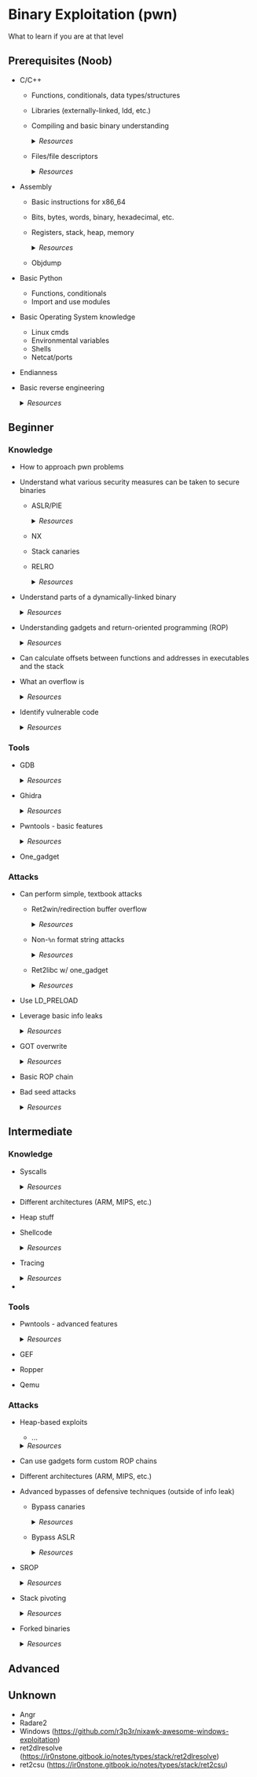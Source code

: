 # Binary Exploitation (pwn)
What to learn if you are at that level

## Prerequisites (Noob)
* C/C++
    * Functions, conditionals, data types/structures
    * Libraries (externally-linked, ldd, etc.)
    * Compiling and basic binary understanding
        <details>
            <summary><i>Resources</i></summary>

        * [Nightmare/HopperRoppers - Foundational C](https://github.com/hoppersroppers/nightmare/blob/master/modules/00-intro/readme.md)
        </details>
    * Files/file descriptors
        <details>
            <summary><i>Resources</i></summary>

        * [ir0nstone - File Descriptors](https://ir0nstone.gitbook.io/notes/types/stack/exploiting-over-sockets)
        </details>
* Assembly
    * Basic instructions for x86_64
    * Bits, bytes, words, binary, hexadecimal, etc.
    * Registers, stack, heap, memory
        <details>
            <summary><i>Resources</i></summary>

        * [Nightmare/HopperRoppers - Intro to Assembly](https://github.com/hoppersroppers/nightmare/blob/master/modules/01-intro_assembly/readme.md)
        * [Zeyuan Hu - Understanding how function call works](https://zhu45.org/posts/2017/Jul/30/understanding-how-function-call-works/)
        * [YouTube - The Stack](https://www.youtube.com/watch?v=IWQ74f2ot7E&ab_channel=RetroGameMechanicsExplained)
        * [YouTube - The Call Stack](https://www.youtube.com/watch?v=Q2sFmqvpBe0&t=318s&ab_channel=ComputerScience)
        </details>
    * Objdump
* Basic Python
    * Functions, conditionals
    * Import and use modules
* Basic Operating System knowledge
    * Linux cmds
    * Environmental variables
    * Shells
    * Netcat/ports
* Endianness
* Basic reverse engineering
    <details>
        <summary><i>Resources</i></summary>

    * [Nightmare/HopperRoppers - Intro to Rev](https://github.com/hoppersroppers/nightmare/tree/master/modules/03-beginner_re)
    </details>


## Beginner
### Knowledge
* How to approach pwn problems
* Understand what various security measures can be taken to secure binaries
    * ASLR/PIE
        <details>
            <summary><i>Resources</i></summary>

        * [ir0nstone - PIE](https://ir0nstone.gitbook.io/notes/types/stack/pie)
        * [ir0nstone - ASLR](https://ir0nstone.gitbook.io/notes/types/stack/aslr)
        * [Nightmare/HoppersRoppers - ASLR/PIE](https://github.com/hoppersroppers/nightmare/blob/master/modules/04-Overflows/5.1-mitigation_aslr_pie/readme.md)
        </details>
    * NX
    * Stack canaries
    * RELRO
        <details>
            <summary><i>Resources</i></summary>

        * [ir0nstone - RELRO](https://ir0nstone.gitbook.io/notes/types/stack/relro)
        </details>
* Understand parts of a dynamically-linked binary
    <details>
        <summary><i>Resources</i></summary>

    * [ir0nstone - PLT and GOT](https://ir0nstone.gitbook.io/notes/types/stack/aslr/plt_and_got)
    </details>
* Understanding gadgets and return-oriented programming (ROP)
    <details>
        <summary><i>Resources</i></summary>

    * [ir0nstone - ROP and gadgets](https://ir0nstone.gitbook.io/notes/types/stack/return-oriented-programming)
    </details>
* Can calculate offsets between functions and addresses in executables and the stack
* What an overflow is
    <details>
        <summary><i>Resources</i></summary>

    * [Nightmare/HoppersRopper - Overflows](https://github.com/hoppersroppers/nightmare/tree/master/modules/04-Overflows#overflows)
    </details>
* Identify vulnerable code
    <details>
        <summary><i>Resources</i></summary>

    * [HTB Cyber Apocalypse 2022 - Entrypoint problem](https://github.com/evyatar9/Writeups/tree/master/CTFs/2022-HTB_Cyber_Apocalypse/Pwn-Space_Pirate_Entrypoint)
    * [LITCTF 2022 - save_tyger problem](https://ctftime.org/writeup/34652)
    </details>

### Tools
* GDB
    <details>
        <summary><i>Resources</i></summary>

    * [Nightmare/HopperRoppers - GDB](https://github.com/hoppersroppers/nightmare/blob/master/modules/02-intro_tooling/gdb-unit_02.md)
    </details>
* Ghidra
    <details>
        <summary><i>Resources</i></summary>

    * [Nightmare/HopperRoppers - Ghidra](https://github.com/hoppersroppers/nightmare/blob/master/modules/02-intro_tooling/ghidra/readme.md)
    </details>
* Pwntools - basic features
    <details>
        <summary><i>Resources</i></summary>

    * [Nightmare - Pwntools intro](https://guyinatuxedo.github.io/02-intro_tooling/pwntools/index.html)
    * [ir0nstone - Processes and communication](https://ir0nstone.gitbook.io/notes/other/pwntools/processes_and_communication)
    * [ir0nstone - Logging and Context](https://ir0nstone.gitbook.io/notes/other/pwntools/logging_and_context)
    * [ir0nstone - Packing](https://ir0nstone.gitbook.io/notes/other/pwntools/packing)
    </details>
* One_gadget

### Attacks
* Can perform simple, textbook attacks
    * Ret2win/redirection buffer overflow
        <details>
            <summary><i>Resources</i></summary>

        * [ir0nstone - ret2win](https://ir0nstone.gitbook.io/notes/types/stack/ret2win)
        * [LITCTF 2022 - save_tyger2 problem (ret2win)](https://github.com/CTF-Team-PlusPlusC/LITCTF2022-Writeups/tree/main/save_tyger2)
        * [HTB Cyber Apocalypse 2022 - Going Deeper problem (flow redirection)](https://heinandre.no/htb-cyber-apocalypse-2022/pwn/space-pirate-going-deeper/)
        </details>
    * Non-`%n` format string attacks
        <details>
            <summary><i>Resources</i></summary>

        * [ir0nstone - Format string attacks](https://ir0nstone.gitbook.io/notes/types/stack/format-string)
        * [Nightmare/HoppersRoppers - Format strings](https://github.com/hoppersroppers/nightmare/tree/master/modules/05-CriticalMisc#format-strings)
        </details>
    * Ret2libc w/ one_gadget
        <details>
            <summary><i>Resources</i></summary>

        * 
        </details>
* Use LD_PRELOAD
* Leverage basic info leaks
    <details>
        <summary><i>Resources</i></summary>

    * [HTB Cyber Apocalypse 2022 - Retribution problem](https://matth.dmz42.org/posts/2022/hackthebox-ctf-cyber-apocalypse-2022-intergalactic-chase-pwn/#1-space-pirate-retribution)
    </details>
* GOT overwrite
    <details>
        <summary><i>Resources</i></summary>

    * [ir0nstone - GOT Overwrite](https://ir0nstone.gitbook.io/notes/types/stack/got-overwrite)
    </details>
* Basic ROP chain
* Bad seed attacks
    <details>
        <summary><i>Resources</i></summary>

    * [Nightmare/HoppersRoppers - Bad Seed](https://github.com/hoppersroppers/nightmare/tree/master/modules/05-CriticalMisc#bad-seed)
    </details>


## Intermediate
### Knowledge
* Syscalls
    <details>
        <summary><i>Resources</i></summary>
    
    * [ir0nstone - Syscalls](https://ir0nstone.gitbook.io/notes/types/stack/syscalls)
    </details>
* Different architectures (ARM, MIPS, etc.)
* Heap stuff
* Shellcode
    <details>
        <summary><i>Resources</i></summary>
    
    * [Nightmare/HoppersRoppers - Shellcode](https://github.com/hoppersroppers/nightmare/blob/master/modules/04-Overflows/unit_03_shell.md)
    * [ir0nstone - Reliable shellcode](https://ir0nstone.gitbook.io/notes/types/stack/relro)
    * [Nightmare/HoppersRopper - Shellcode variations](https://github.com/hoppersroppers/nightmare/blob/master/modules/04-Overflows/unit_04.md)
    </details>
* Tracing
    <details>
        <summary><i>Resources</i></summary>
    
    * [Nightmare/HopperRoppers - ptrace](https://github.com/hoppersroppers/nightmare/blob/master/modules/02-intro_tooling/ptraceLesson.md)
    </details>
* 

### Tools
* Pwntools - advanced features
    <details>
        <summary><i>Resources</i></summary>

    * [Good guide for understanding more advanced pwntools features (Gallopsled)](https://github.com/Gallopsled/pwntools-tutorial)
    * [ir0nstone - ELFs](https://ir0nstone.gitbook.io/notes/other/pwntools/elf)
    * [ir0nstone - ROP](https://ir0nstone.gitbook.io/notes/other/pwntools/rop)
    * [pwntools docs - ASM](https://docs.pwntools.com/en/stable/asm.html)
    * [pwntools docs - Shellcraft](https://docs.pwntools.com/en/stable/shellcraft.html)
    * [ir0nstone - Shellcode example](https://ir0nstone.gitbook.io/notes/types/stack/shellcode)
    * [ir0nstone - Using NOPs in shellcode](https://ir0nstone.gitbook.io/notes/types/stack/nops)
    </details>
* GEF
* Ropper
* Qemu

### Attacks
* Heap-based exploits
    * ...
    <details>
        <summary><i>Resources</i></summary>

    * https://ir0nstone.gitbook.io/notes/types/heap
    </details>
* Can use gadgets form custom ROP chains
* Different architectures (ARM, MIPS, etc.)
* Advanced bypasses of defensive techniques (outside of info leak)
    * Bypass canaries
        <details>
            <summary><i>Resources</i></summary>

        * [ir0nstone - Stack canary bypasses](https://ir0nstone.gitbook.io/notes/types/stack/canaries)
        * [Nightmare/HoppersRoppers - Stack smashing and canary bypass](https://github.com/hoppersroppers/nightmare/blob/master/modules/04-Overflows/unit_05.md#stack-smashing-detected)
        </details>
    * Bypass ASLR
        <details>
            <summary><i>Resources</i></summary>

        * [Nightmare/HoppersRoppers - Defeating ASLR](https://github.com/hoppersroppers/nightmare/blob/master/modules/04-Overflows/unit_05.md)
        * [Nightmare/HoppersRoppers - Partial Overwrite](https://github.com/hoppersroppers/nightmare/tree/master/modules/05-CriticalMisc#partial-overwrite)
        </details>
* SROP
    <details>
        <summary><i>Resources</i></summary>

    * [ir0nstone - SROP](https://ir0nstone.gitbook.io/notes/types/stack/syscalls/sigreturn-oriented-programming-srop)
    </details>
* Stack pivoting
    <details>
        <summary><i>Resources</i></summary>

    * [ir0nstone - Stack pivoting](https://ir0nstone.gitbook.io/notes/types/stack/stack-pivoting)
    </details>
* Forked binaries
    <details>
        <summary><i>Resources</i></summary>
    
    * [ir0nstone - Forking processes](https://ir0nstone.gitbook.io/notes/types/stack/forking-processes)
    </details>


## Advanced


## Unknown
* Angr
* Radare2
* Windows (https://github.com/r3p3r/nixawk-awesome-windows-exploitation)
* ret2dlresolve (https://ir0nstone.gitbook.io/notes/types/stack/ret2dlresolve)
* ret2csu (https://ir0nstone.gitbook.io/notes/types/stack/ret2csu)